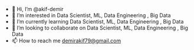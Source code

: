 - 👋 Hi, I’m @akif-demir
- 👀 I’m interested in Data Scientist, ML, Data Engineering , Big Data
- 🌱 I’m currently learning Data Scientist, ML, Data Engineering , Big Data
- 💞️ I’m looking to collaborate on Data Scientist, ML, Data Engineering , Big Data
- 📫 How to reach me demirakif79@gmail.com

<!---
akif-demir/akif-demir is a ✨ special ✨ repository because its `README.md` (this file) appears on your GitHub profile.
You can click the Preview link to take a look at your changes.
--->
